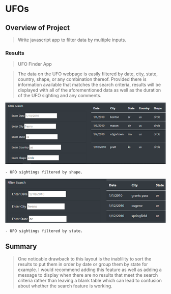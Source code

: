 # UFOs

## Overview of Project
> Write javascript app to filter data by multiple inputs.   

### Results
> UFO Finder App

> The data on the UFO webpage is easily filtered by date, city, state, country, shape, or any combination thereof. Provided there is information available that matches the search criteria, results will be displayed with all of the aforementioned data as well as the duration of the UFO sighting and any comments. 

![Filtered by Shape](Resources/circles.png)

    - UFO sightings filtered by shape. 

![Filtered by State](Resources/or.png)

    - UFO sightings filtered by state. 


## Summary
> One noticable drawback to this layout is the inablility to sort the results to put them in order by date or group them by state for example. I would recommend adding this feature as well as adding a message to display when there are no results that meet the search criteria rather than leaving a blank table which can lead to confusion about whether the search feature is working. 